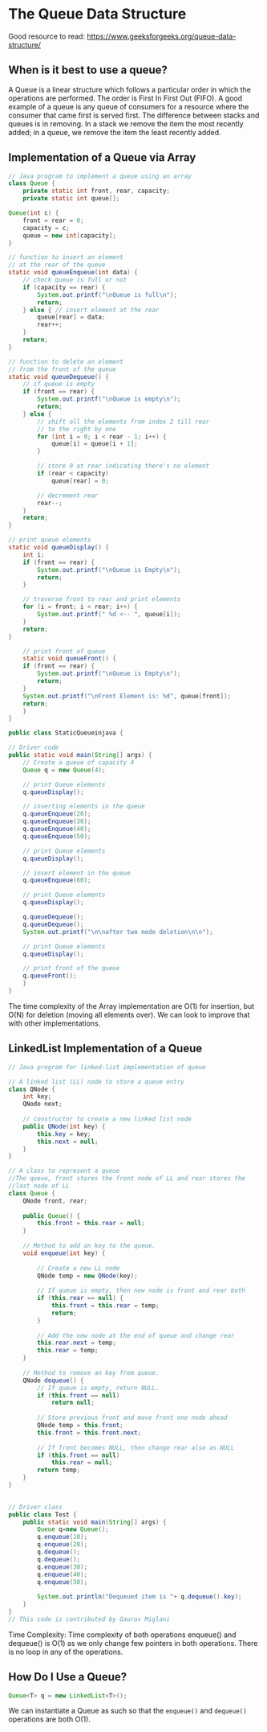 # The Queue Data Structure
Good resource to read: https://www.geeksforgeeks.org/queue-data-structure/

## When is it best to use a queue?
A Queue is a linear structure which follows a particular order in which the operations are performed. The order is First In First Out (FIFO). A good example of a queue is any queue of consumers for a resource where the consumer that came first is served first. The difference between stacks and queues is in removing. In a stack we remove the item the most recently added; in a queue, we remove the item the least recently added.

## Implementation of a Queue via Array
```java
// Java program to implement a queue using an array 
class Queue { 
	private static int front, rear, capacity; 
	private static int queue[]; 

Queue(int c) { 
	front = rear = 0; 
	capacity = c; 
	queue = new int[capacity]; 
} 

// function to insert an element 
// at the rear of the queue 
static void queueEnqueue(int data) { 
	// check queue is full or not 
	if (capacity == rear) { 
		System.out.printf("\nQueue is full\n"); 
		return; 
	} else { // insert element at the rear
		queue[rear] = data; 
		rear++; 
	} 
	return; 
} 

// function to delete an element 
// from the front of the queue 
static void queueDequeue() { 
	// if queue is empty 
	if (front == rear) { 
		System.out.printf("\nQueue is empty\n"); 
		return; 
	} else { 
		// shift all the elements from index 2 till rear 
		// to the right by one 
		for (int i = 0; i < rear - 1; i++) { 
			queue[i] = queue[i + 1]; 
		} 

		// store 0 at rear indicating there's no element 
		if (rear < capacity) 
			queue[rear] = 0; 

		// decrement rear 
		rear--; 
	} 
	return; 
} 

// print queue elements 
static void queueDisplay() { 
	int i; 
	if (front == rear) { 
		System.out.printf("\nQueue is Empty\n"); 
		return; 
	} 

	// traverse front to rear and print elements 
	for (i = front; i < rear; i++) { 
		System.out.printf(" %d <-- ", queue[i]); 
	} 
	return; 
} 

	// print front of queue 
	static void queueFront() { 
	if (front == rear) { 
		System.out.printf("\nQueue is Empty\n"); 
		return; 
	} 
	System.out.printf("\nFront Element is: %d", queue[front]); 
	return; 
	} 
} 

public class StaticQueueinjava { 

// Driver code 
public static void main(String[] args) { 
	// Create a queue of capacity 4 
	Queue q = new Queue(4); 

	// print Queue elements 
	q.queueDisplay(); 

	// inserting elements in the queue 
	q.queueEnqueue(20); 
	q.queueEnqueue(30); 
	q.queueEnqueue(40); 
	q.queueEnqueue(50); 

	// print Queue elements 
	q.queueDisplay(); 

	// insert element in the queue 
	q.queueEnqueue(60); 

	// print Queue elements 
	q.queueDisplay(); 

	q.queueDequeue(); 
	q.queueDequeue(); 
	System.out.printf("\n\nafter two node deletion\n\n"); 

	// print Queue elements 
	q.queueDisplay(); 

	// print front of the queue 
	q.queueFront(); 
	} 
} 

```
The time complexity of the Array implementation are O(1) for insertion, but O(N) for deletion (moving all elements over). We can look to improve that with other implementations.

## LinkedList Implementation of a Queue

```java
// Java program for linked-list implementation of queue 

// A linked list (LL) node to store a queue entry 
class QNode { 
	int key; 
	QNode next; 
	
	// constructor to create a new linked list node 
	public QNode(int key) { 
		this.key = key; 
		this.next = null; 
	} 
} 

// A class to represent a queue 
//The queue, front stores the front node of LL and rear stores the 
//last node of LL 
class Queue { 
	QNode front, rear; 
	
	public Queue() { 
		this.front = this.rear = null; 
	} 
	
	// Method to add an key to the queue. 
	void enqueue(int key) { 
		
		// Create a new LL node 
		QNode temp = new QNode(key); 
	
		// If queue is empty, then new node is front and rear both 
		if (this.rear == null) { 
			this.front = this.rear = temp; 
			return; 
		} 
	
		// Add the new node at the end of queue and change rear 
		this.rear.next = temp; 
		this.rear = temp; 
	} 
	
	// Method to remove an key from queue. 
	QNode dequeue() { 
		// If queue is empty, return NULL. 
		if (this.front == null) 
			return null; 
	
		// Store previous front and move front one node ahead 
		QNode temp = this.front; 
		this.front = this.front.next; 
	
		// If front becomes NULL, then change rear also as NULL 
		if (this.front == null) 
			this.rear = null; 
		return temp; 
	} 
} 

	
// Driver class 
public class Test { 
	public static void main(String[] args) { 
		Queue q=new Queue(); 
		q.enqueue(10); 
		q.enqueue(20); 
		q.dequeue(); 
		q.dequeue(); 
		q.enqueue(30); 
		q.enqueue(40); 
		q.enqueue(50); 
		
		System.out.println("Dequeued item is "+ q.dequeue().key); 
	} 
} 
// This code is contributed by Gaurav Miglani 
```
Time Complexity: Time complexity of both operations enqueue() and dequeue() is O(1) as we only change few pointers in both operations. There is no loop in any of the operations.

## How Do I Use a Queue?
```java
Queue<T> q = new LinkedList<T>();
```
We can instantiate a Queue as such so that the `enqueue()` and `dequeue()` operations are both O(1). 
